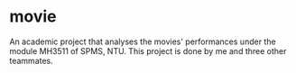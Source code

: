 # movie
An academic project that analyses the movies' performances under the module MH3511 of SPMS, NTU. This project is done by me and three other teammates.
